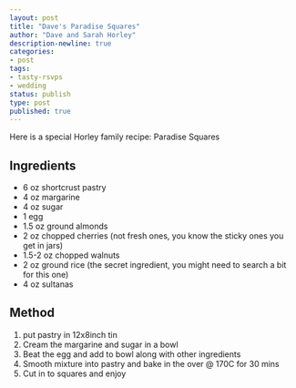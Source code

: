 ```yaml
---
layout: post
title: "Dave's Paradise Squares"
author: "Dave and Sarah Horley"
description-newline: true
categories:
- post
tags:
- tasty-rsvps
- wedding
status: publish
type: post
published: true
---
```


Here is a special Horley family recipe: Paradise Squares

## Ingredients

* 6 oz shortcrust pastry
* 4 oz margarine
* 4 oz sugar
* 1 egg
* 1.5 oz ground almonds
* 2 oz chopped cherries (not fresh ones, you know the sticky ones you get in jars)
* 1.5-2 oz chopped walnuts
* 2 oz ground rice (the secret ingredient, you might need to search a bit for this one)
* 4 oz sultanas

## Method

1. put pastry in 12x8inch tin
1. Cream the margarine and sugar in a bowl
1. Beat the egg and add to bowl along with other ingredients
1. Smooth mixture into pastry and bake in the over @ 170C for 30 mins
1. Cut in to squares and enjoy
